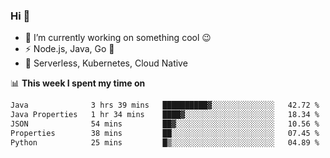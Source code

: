 ### Hi 👋

<!--
**nodejh/nodejh** is a ✨ _special_ ✨ repository because its `README.md` (this file) appears on your GitHub profile.

Here are some ideas to get you started:

- 🔭 I’m currently working on ...
- 🌱 I’m currently learning ...
- 👯 I’m looking to collaborate on ...
- 🤔 I’m looking for help with ...
- 💬 Ask me about ...
- 📫 How to reach me: ...
- 😄 Pronouns: ...
- ⚡ Fun fact: ...
-->

- 🔭 I’m currently working on something cool :wink:
- ⚡ Node.js, Java, Go :thought_balloon:
- 🤖 Serverless, Kubernetes, Cloud Native

📊 **This week I spent my time on**

<!--START_SECTION:waka-->

```txt
Java              3 hrs 39 mins   ██████████▓░░░░░░░░░░░░░░   42.72 %
Java Properties   1 hr 34 mins    ████▓░░░░░░░░░░░░░░░░░░░░   18.34 %
JSON              54 mins         ██▓░░░░░░░░░░░░░░░░░░░░░░   10.56 %
Properties        38 mins         ██░░░░░░░░░░░░░░░░░░░░░░░   07.45 %
Python            25 mins         █▒░░░░░░░░░░░░░░░░░░░░░░░   04.89 %
```

<!--END_SECTION:waka-->


<!--
:traffic_light: **Visitors**

![visitors](https://visitor-badge.glitch.me/badge?page_id=nodejh.nodejh)
-->
